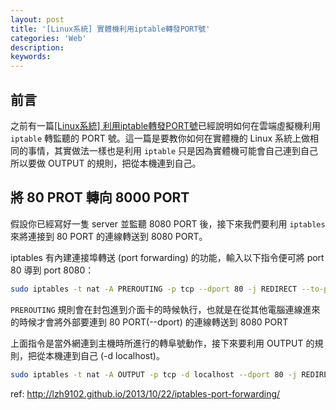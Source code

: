 ```yaml
---
layout: post
title: '[Linux系統] 實體機利用iptable轉發PORT號'
categories: 'Web'
description: 
keywords:
---
```


## 前言
之前有一篇[[Linux系統] 利用iptable轉發PORT號]('./../2018/2018-03-14-linux-iptable.md)已經說明如何在雲端虛擬機利用 `iptable` 轉監聽的 PORT 號。這一篇是要教你如何在實體機的 Linux 系統上做相同的事情，其實做法一樣也是利用 `iptable` 只是因為實體機可能會自己連到自己所以要做 OUTPUT 的規則，把從本機連到自己。


## 將 80 PROT 轉向 8000 PORT
假設你已經寫好一隻 server 並監聽 8080 PORT 後，接下來我們要利用 `iptables` 來將連接到 80 PORT 的連線轉送到 8080 PORT。

iptables 有內建連接埠轉送 (port forwarding) 的功能，輸入以下指令便可將 port 80 導到 port 8080：

```bash
sudo iptables -t nat -A PREROUTING -p tcp --dport 80 -j REDIRECT --to-ports 8080
```

`PREROUTING` 規則會在封包進到介面卡的時候執行，也就是在從其他電腦連線進來的時候才會將外部要連到 80 PORT(--dport) 的連線轉送到 8080 PORT

上面指令是當外網連到主機時所進行的轉阜號動作，接下來要利用 OUTPUT 的規則，把從本機連到自己 (-d localhost)。

```bash
sudo iptables -t nat -A OUTPUT -p tcp -d localhost --dport 80 -j REDIRECT --to-ports 8080
```

ref: http://lzh9102.github.io/2013/10/22/iptables-port-forwarding/
